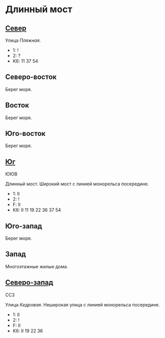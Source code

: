 # Длинный мост

## [Север](./10615050.md)

Улица *Пляжная*.

* 1:    !
* 2:    ?
* K6:   11  37  54

## Северо-восток

Берег моря.

## Восток

Берег моря.

## Юго-восток

Берег моря.

## [Юг](./615145.md)

ЮЮВ

Длинный мост.
Широкий мост с линией монорельса посередине.

* 1:    II
* 2:    !
* F:    II
* K6:   II
        11  19  22  36  37  54

## Юго-запад

Берег моря.

## Запад

Многоэтажные жилые дома.

## [Северо-запад](./10610070.md)

ССЗ

Улица *Кедровая*.
Неширокая улица с линией монорельса посередине.

* 1:    II
* 2:    !
* F:    II
* K6:   II
        19  22  36
